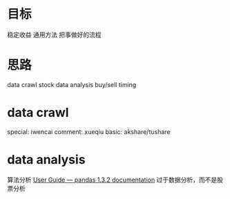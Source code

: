 
# 目标
稳定收益
通用方法
把事做好的流程
# 思路
data crawl
stock data analysis
buy/sell timing
# data crawl
special: iwencai
comment: xueqiu
basic: akshare/tushare
# data analysis
算法分析
[User Guide — pandas 1.3.2 documentation](https://pandas.pydata.org/docs/user_guide/index.html)
	过于数据分析，而不是股票分析

